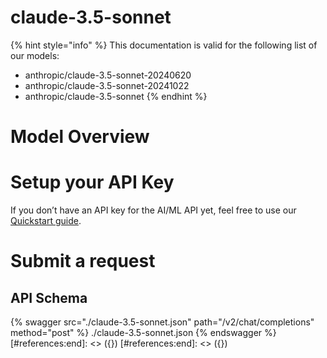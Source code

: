 [#references:start]: <> ({ "template": "openapi" })
[#references:start]: <> ({ "template": "openapi" })
# claude-3.5-sonnet

{% hint style="info" %}
This documentation is valid for the following list of our models:
* anthropic/claude-3.5-sonnet-20240620
* anthropic/claude-3.5-sonnet-20241022
* anthropic/claude-3.5-sonnet
{% endhint %}

# Model Overview


# Setup your API Key
If you don’t have an API key for the AI/ML API yet, feel free to use our [Quickstart guide](https://docs.aimlapi.com/quickstart/setting-up).

# Submit a request
## API Schema
{% swagger src="./claude-3.5-sonnet.json" path="/v2/chat/completions" method="post" %}
./claude-3.5-sonnet.json
{% endswagger %}
[#references:end]: <> ({})
[#references:end]: <> ({})